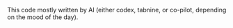 This code mostly written by AI (either codex, tabnine, or co-pilot, depending on the mood of the day).